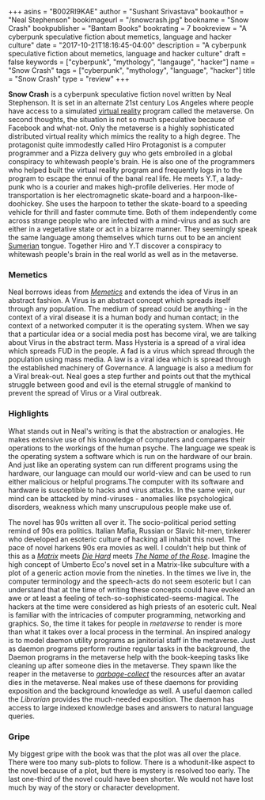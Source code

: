 +++
asins = "B002RI9KAE"
author = "Sushant Srivastava"
bookauthor = "Neal Stephenson"
bookimageurl = "/snowcrash.jpg"
bookname = "Snow Crash"
bookpublisher = "Bantam Books"
bookrating = 7
bookreview = "A cyberpunk speculative fiction about memetics, language and hacker culture"
date = "2017-10-21T18:16:45-04:00"
description = "A cyberpunk speculative fiction about memetics, language and hacker culture"
draft = false
keywords = ["cyberpunk", "mythology", "langauge", "hacker"]
name = "Snow Crash"
tags = ["cyberpunk", "mythology", "language", "hacker"]
title = "Snow Crash"
type = "review"
+++


**Snow Crash** is a cyberpunk speculative fiction novel written by Neal Stephenson. It is set in an alternate
21st century Los Angeles where people have access to a simulated [virtual reality](https://en.wikipedia.org/wiki/Virtual_reality) program called the metaverse. On second thoughts, the situation is not so much speculative because of Facebook and what-not. Only the metaverse is a highly sophisticated distributed virtual reality which mimics the reality to a high degree. The protagonist quite immodestly called Hiro Protagonist is a computer programmer and a Pizza delivery guy who gets embroiled in a global conspiracy to whitewash people's brain. He is also one of the programmers who helped built the virtual reality program and frequently logs in to the program to escape the ennui of the banal real life. He meets Y.T, a lady-punk who is a courier and makes high-profile deliveries. Her mode of transportation is her electromagnetic skate-board and a harpoon-like-doohickey. She uses the harpoon to tether the skate-board to a speeding vehicle for thrill and faster commute time. Both of them independently come across strange people who are infected with a mind-virus and as such are either in a vegetative state or act in a bizarre manner. They seemingly speak the same language among themselves which turns out to be an ancient [Sumerian](https://en.wikipedia.org/wiki/Sumer) tongue. Together Hiro and Y.T discover a conspiracy to whitewash people's brain in the real world as well as in the metaverse.


### Memetics

Neal borrows ideas from [*Memetics*](https://en.wikipedia.org/wiki/Memetics) and extends the idea of Virus in an abstract fashion. A Virus is an abstract concept which spreads itself through any population.
The medium of spread could be anything - in the context of a viral disease it is a human body and human contact; in the context of a networked computer it is the operating
system. When we say that a particular idea or a social media post has become viral, we are talking about Virus in the abstract term. Mass Hysteria is a spread of a viral 
idea which spreads FUD in the people. A fad is a virus which spread through the population using mass media. A law is a viral idea which is spread through the established
machinery of Governance. A language is also a medium for a Viral break-out. Neal goes a step further and points out that the mythical struggle between good and evil is the
eternal struggle of mankind to prevent the spread of Virus or a Viral outbreak. 



### Highlights

What stands out in Neal's writing is that the abstraction or analogies. He makes extensive use of his knowledge of computers and compares their operations to the workings
of the human psyche. The language we speak is the operating system a software which is run on the hardware of our brain. And just like an operating system can run different programs using 
the hardware, our language can mould our world-view and can be used to run either malicious or helpful programs.The computer with its software and hardware is susceptible to hacks and virus attacks. In the same vein, our mind can be attacked by mind-viruses - anomalies like psychological disorders, weakness which many unscrupulous people make use of. 

The novel has 90s written all over it. The socio-political period setting remind of 90s era politics. Italian
Mafia, Russian or Slavic hit-men, tinkerer who developed an esoteric culture of hacking all inhabit this 
novel. The pace of novel harkens 90s era movies as well. I couldn't help but think of this as a [*Matrix*](https://en.wikipedia.org/wiki/The_Matrix) meets [*Die Hard*](https://en.wikipedia.org/wiki/Die_Hard) meets [*The Name of the Rose*](https://en.wikipedia.org/wiki/The_Name_of_the_Rose_(film)). Imagine the high concept of Umberto Eco's novel set in a Matrix-like subculture with a plot of a generic action movie from the nineties. In the times we live in, the computer terminology and the speech-acts do not seem esoteric but I can understand that at the time of writing these concepts could have evoked an awe or at least a feeling of tech-so-sophisticated-seems-magical. The hackers at the time were considered as high priests of an esoteric cult. Neal is familiar with the intricacies of computer programming, networking and graphics. So, the time it takes for people in *metaverse* to render is more than what it takes over a local process in the terminal. An inspired analogy is to model daemon utility programs as janitorial staff in the metaverse. Just as daemon programs perform routine regular tasks in the background, the Daemon programs in the metaverse help with the book-keeping tasks like cleaning up after someone dies in the metaverse. They spawn like the reaper in the metaverse to [*garbage-collect*](https://en.wikipedia.org/wiki/Garbage_collection_(computer_science)) the resources after an avatar dies in the metaverse. Neal makes use of these daemons for providing exposition and the background knowledge as well. A useful daemon called the *Librarian* provides the much-needed exposition. The daemon has access to large indexed knowledge bases and answers to natural language queries.

### Gripe

My biggest gripe with the book was that the plot was all over the place. There were too many sub-plots to follow. There is a whodunit-like aspect to the novel because of a plot, but there is mystery is resolved too early. The last one-third of the novel could have been shorter. We would not have lost much by way of the story or character development. 

